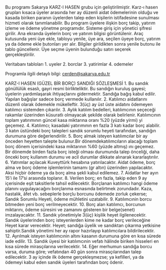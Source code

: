 Bu programı Sakarya KARZ-I HASEN grubu için geliştirilmiştir. Karz-ı hasen grupları kısaca üyeler arasında her ay düzenli aidat ödemelerinin olduğu ve kasada biriken paranın üyelerden talep eden kişilerin istifadesine sunulması hizmeti olarak tanımlanabilir. Bu program üyelere ilişkin borç takip, yatırım izleme ve ödeme yönetme programıdır. Sisteme giriş için yönetici şifresi girilir. Ana ekranda üyelerin borç ve yatırım bilgisi görüntülenir. Araç kutusunda yeni üye ekle, tabloyu yenile, üye ara, seçilen üyeye borç, yatırım ya da ödeme ekle butonları yer alır. Bilgiler girildikten sonra yenile butonu ile tablo güncellenir. Üye seçme üyenin bulunduğu satırı seçerek gerçekleştirilir. 

Veritabanı tabloları
	1. uyeler
	2. borclar
	3. yatirimlar
	4. odemeler

Programla ilgili detaylı bilgi: cerden@sakarya.edu.tr	

KARZ-I HASEN (GÜZEL BİR BORÇ) SANDIĞI SÖZLEŞMESİ
	1. Bu sandık gönüllülük esaslı, gayri resmi birlikteliktir. Bu sandığın kuruluş gayesi; üyelerin yardımlaşarak ihtiyaçlarını gidermektir. Sandığa bağış kabul edilir. Yapılan bağışlar sadece borç vermede kullanılır.
	2. Katılımcı aidatlarını düzenli olarak ödemekle mükelleftir. 3(üç) ay üst üste aidatını ödemeyen katılımcı sistemden çıkarılır.
	3. Aylık katılım bedelleri, katılımcının seçeceği rakamlar üzerinden küsuratlı olmayacak şekilde olarak belirlenir. Katılımcının toplam yatırımının güncel kasa miktarına oranı %20 (yüzde yirmi) yi geçemez.
	4. Katılımcı; kasadaki yatırımının en fazla 3 katı kadar borç alabilir. 3 katın üstündeki borç talepleri sandık sorumlu heyeti tarafından, sandığın durumuna göre değerlendirilir.
	5. Borç almak isteyen katılımcılar bir ay önceden heyetten talepte bulunur.Bir dönemdekatılımcıların alacağı toplam borç dönem içerisindeki kasa miktarının %60 (yüzde altmış) ını geçemez. Bir dönemde birden fazla borç isteği olması durumunda talep önceliği, daha önceki borç kullanım durumu ve acil durumlar dikkate alınarak kararlaştırılır.
	6. Yatrımlar açılacak Kuveyttürk hesabına yatırılacaktır. Aidat ödeme, borç alma ve borç ödeme işlemlerinin tamamı (gr altın) üzerinden yapılacaktır. Aksi hiçbir ödeme ya da borç alma şekli kabul edilemez.
	7. Aidatlar her ayın 15’i ile 17’si arasında toplanır.
	8. Verilen borç; en fazla, takip eden 9 ay içerisinde eşit taksitlerle tahsil edilecektir. Borçlanan katılımcı hangi ödeme planını uygulayacağını borçlanma esnasında belirtmek zorundadır. Kaza, hastalık, âfet vb. sebeplerle borçlu borcunu ödemede zorluk çekerse; Sandık Sorumlu Heyeti, ödeme mühletini uzatabilir.
	9. Katılımcınin borcu bitmeden yeni borç verilmeyecektir.
	10. Borç alan katılımcı, borcunun miktarını, ödeme süresini ve zamanını gösteren bir belge(senet) imzalayacaktır.
	11. Sandık yönetimiyle 3(üç) kişilik heyet ilgilenecektir. Sandık üyelerinden borç isteyenlerden kime ne kadar borç verileceğine Heyet karar verecektir. Heyet; sandığa üyelik ve sandıktan çıkarma yetkisine sahiptir.Sandık yönetimi her ay rapor hazırlayıp katılımcılara bildirilecektir.
	12. Ayrılmak isteyen katılımcınin altını kasanın durumuna göre en kısa sürede iade edilir.
	13. Sandık üyesi bir katılımcınin vefatı hâlinde biriken hisseleri en kısa sürede mirasçılarına verilecektir.
	14. Eğer merhumun sandığa borcu varsa, duruma göre; vefatından 40 gün sonra mirasçılarından talep edilecektir. 3 ay içinde ilk ödeme gerçekleşmezse; ya kefilleri, ya da ödemeyi kabul eden sandık üyeleri tarafından borç ödenir.
